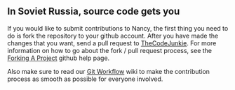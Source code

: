 ## In Soviet Russia, source code gets you

If you would like to submit contributions to Nancy, the first thing you need to do is fork the repository to your github account. After you have made the changes that you want, send a pull request to [TheCodeJunkie](https://github.com/thecodejunkie). For more information on how to go about the fork / pull request process, see the [Forking A Project](http://help.github.com/forking) github help page.

Also make sure to read our [Git Workflow](https://github.com/thecodejunkie/Nancy/wiki/Git-Workflow) wiki to make the contribution process as smooth as possible for everyone involved.

